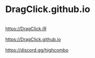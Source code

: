 # DragClick.github.io

<br> https://DragClick.iR <br />
<br> https://DragClick.github.io<br />
<br> https://discord.gg/highcombo<br />
